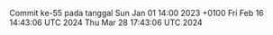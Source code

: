 Commit ke-55 pada tanggal Sun Jan 01 14:00 2023 +0100
Fri Feb 16 14:43:06 UTC 2024
Thu Mar 28 17:43:06 UTC 2024
